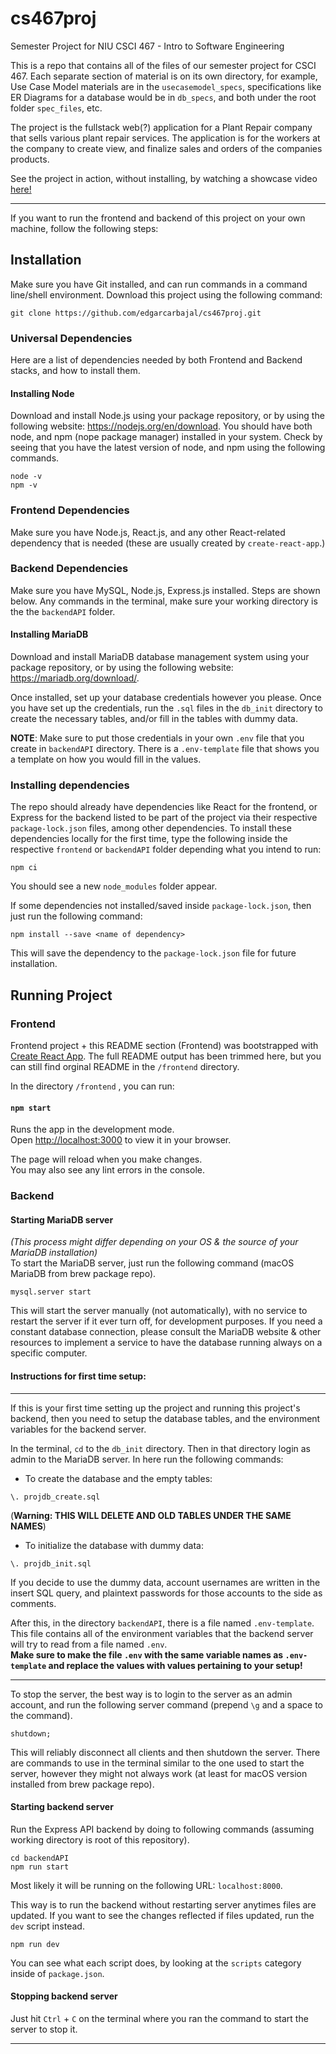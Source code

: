 # cs467proj
Semester Project for NIU CSCI 467 - Intro to Software Engineering

This is a repo that contains all of the files of our semester project for CSCI 467.
Each separate section of material is on its own directory, for example, Use Case Model materials are in the `usecasemodel_specs`, specifications like ER Diagrams for a database would be in `db_specs`, and both under the root folder `spec_files`, etc.

The project is the fullstack web(?) application for a Plant Repair company that sells various plant repair services. The application is for the workers at the company to create view, and finalize sales and orders of the companies products.


See the project in action, without installing, by watching a showcase video [here!](https://youtu.be/eB9ECEpifno)

---
If you want to run the frontend and backend of this project on your own machine, follow the following steps:

## Installation

Make sure you have Git installed, and can run commands in a command line/shell environment. Download this project using the following command:
```
git clone https://github.com/edgarcarbajal/cs467proj.git
```

### Universal Dependencies
Here are a list of dependencies needed by both Frontend and Backend stacks, and how to install them.

#### Installing Node
Download and install Node.js using your package repository, or by using the following website: https://nodejs.org/en/download.
You should have both node, and npm (nope package manager) installed in your system. Check by seeing that you have the latest version of node, and npm using the following commands.
```
node -v
npm -v
```

### Frontend Dependencies  
Make sure you have Node.js, React.js, and any other React-related dependency that is needed (these are usually created by `create-react-app`.)

### Backend Dependencies  
Make sure you have MySQL, Node.js, Express.js installed. Steps are shown below. Any commands in the terminal, make sure your working
directory is the the `backendAPI` folder.

#### Installing MariaDB
Download and install MariaDB database management system using your package repository, or by using the following website: https://mariadb.org/download/.

Once installed, set up your database credentials however you please. Once you have set up the credentials, run the `.sql` files in the `db_init` directory to create the necessary tables, and/or fill in the tables with dummy data.

**NOTE**: Make sure to put those credentials in your own `.env` file that you create in `backendAPI` directory. There is a `.env-template` file that shows you a template on how you would fill in the values.


### Installing dependencies
The repo should already have dependencies like React for the frontend, or Express for the backend listed to be part of the project via their respective `package-lock.json` files, among other dependencies.  To install these dependencies locally for the first time, type the following inside the respective `frontend` or `backendAPI` folder depending what you intend to run:
```
npm ci
```
You should see a new `node_modules` folder appear.

If some dependencies not installed/saved inside `package-lock.json`, then just run the following command:
```
npm install --save <name of dependency>
```

This will save the dependency to the `package-lock.json` file for future installation.


## Running Project

### Frontend  
Frontend project + this README section (Frontend) was bootstrapped with [Create React App](https://github.com/facebook/create-react-app).
The full README output has been trimmed here, but you can still find orginal README in the `/frontend` directory.

In the directory `/frontend` , you can run:

#### `npm start`

Runs the app in the development mode.\
Open [http://localhost:3000](http://localhost:3000) to view it in your browser.

The page will reload when you make changes.\
You may also see any lint errors in the console.


### Backend 

#### Starting MariaDB server
*(This process might differ depending on your OS & the source of your MariaDB installation)*  
To start the MariaDB server, just run the following command (macOS MariaDB from brew package repo).
```
mysql.server start
```

This will start the server manually (not automatically), with no service to restart the server if it ever turn off, for development purposes. If you need a constant database connection, please consult the MariaDB website & other resources to implement a service to have the database running always on a specific computer.

#### Instructions for first time setup:
---
If this is your first time setting up the project and running this project's backend, then you need to setup the database tables, and the environment variables for the backend server.  

In the terminal, `cd` to the `db_init` directory. Then in that directory login as admin to the MariaDB server. In here run the following commands:

- To create the database and the empty tables:
```
\. projdb_create.sql
```
(**Warning: THIS WILL DELETE AND OLD TABLES UNDER THE SAME NAMES**)


- To initialize the database with dummy data:
```
\. projdb_init.sql
```
If you decide to use the dummy data, account usernames are written in the insert SQL query, and plaintext passwords for those accounts to the side as comments.


After this, in the directory `backendAPI`, there is a file named `.env-template`. This file contains all of the environment variables that the backend server will try to read from a file named `.env`.  
**Make sure to make the file `.env` with the same variable names as `.env-template` and replace the values with values pertaining to your setup!**

---


To stop the server, the best way is to login to the server as an admin account, and run the following server command (prepend `\g` and a space to the command).
```
shutdown;
```

This will reliably disconnect all clients and then shutdown the server. There are commands to use in the terminal similar to the one used to start the server, however they might not always work (at least for macOS version installed from brew package repo).

#### Starting backend server
Run the Express API backend by doing to following commands (assuming working directory is root of this repository).
```
cd backendAPI
npm run start
```

Most likely it will be running on the following URL: `localhost:8000`.

This way is to run the backend without restarting server anytimes files are updated. If you want to see the changes reflected if files updated, run the `dev` script instead.
```
npm run dev
```

You can see what each script does, by looking at the `scripts` category inside of `package.json`.

#### Stopping backend server
Just hit `Ctrl` + `C` on the terminal where you ran the command to start the server to stop it.


---
